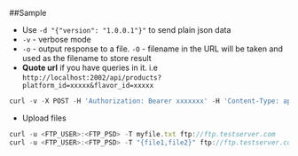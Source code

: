 ##Sample
* Use `-d "{"version": "1.0.0.1"}"` to send plain json data
* `-v` - verbose mode
* `-o` - output response to a file. `-O` - filename in the URL will be taken and used as the filename to store result
* **Quote url** if you have queries in it. i.e `http://localhost:2002/api/products?platform_id=xxxxx&flavor_id=xxxxx`

```javascript
curl -v -X POST -H 'Authorization: Bearer xxxxxxx' -H 'Content-Type: application/json' http://localhost:2202/api/platforms/xxxxxx/firmware -d '@firmware.json' -o 'output.md'
```
* Upload files
``` javascript
curl -u <FTP_USER>:<FTP_PSD> -T myfile.txt ftp://ftp.testserver.com
curl -u <FTP_USER>:<FTP_PSD> -T "{file1,file2}" ftp://ftp.testserver.com
```

